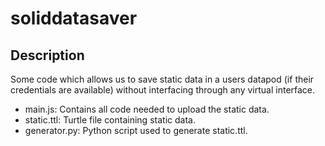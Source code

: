 # soliddatasaver
## Description
Some code which allows us to save static data in a users datapod (if their credentials are available) without interfacing through any virtual interface.
- main.js: Contains all code needed to upload the static data.
- static.ttl: Turtle file containing static data.
- generator.py: Python script used to generate static.ttl.